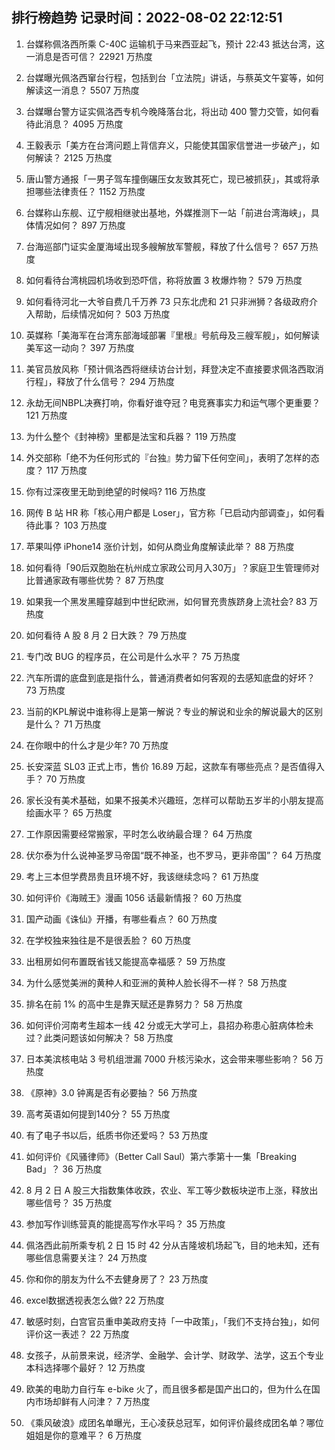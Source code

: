 
## 排行榜趋势 记录时间：2022-08-02 22:12:51
  
  1. 台媒称佩洛西所乘 C-40C 运输机于马来西亚起飞，预计 22:43 抵达台湾，这一消息是否可信？ 22921 万热度
    
  2. 台媒曝光佩洛西窜台行程，包括到台「立法院」讲话，与蔡英文午宴等，如何解读这一消息？ 5507 万热度
    
  3. 台媒曝台警方证实佩洛西专机今晚降落台北，将出动 400 警力交管，如何看待此消息？ 4095 万热度
    
  4. 王毅表示「美方在台湾问题上背信弃义，只能使其国家信誉进一步破产」，如何解读？ 2125 万热度
    
  5. 唐山警方通报「一男子驾车撞倒碾压女友致其死亡，现已被抓获」，其或将承担哪些法律责任？ 1152 万热度
    
  6. 台媒称山东舰、辽宁舰相继驶出基地，外媒推测下一站「前进台湾海峡」，具体情况如何？ 897 万热度
    
  7. 台海巡部门证实金厦海域出现多艘解放军警舰，释放了什么信号？ 657 万热度
    
  8. 如何看待台湾桃园机场收到恐吓信，称将放置 3 枚爆炸物？ 579 万热度
    
  9. 如何看待河北一大爷自费几千万养 73 只东北虎和 21 只非洲狮？各级政府介入帮助，后续情况如何？ 503 万热度
    
  10. 英媒称「美海军在台湾东部海域部署『里根』号航母及三艘军舰」，如何解读美军这一动向？ 397 万热度
    
  11. 美官员放风称「预计佩洛西将继续访台计划，拜登决定不直接要求佩洛西取消行程」，释放了什么信号？ 294 万热度
    
  12. 永劫无间NBPL决赛打响，你看好谁夺冠？电竞赛事实力和运气哪个更重要？ 121 万热度
    
  13. 为什么整个《封神榜》里都是法宝和兵器？ 119 万热度
    
  14. 外交部称「绝不为任何形式的『台独』势力留下任何空间」，表明了怎样的态度？ 117 万热度
    
  15. 你有过深夜里无助到绝望的时候吗? 116 万热度
    
  16. 网传 B 站 HR 称「核心用户都是 Loser」，官方称「已启动内部调查」，如何看待此事？ 103 万热度
    
  17. 苹果叫停 iPhone14 涨价计划，如何从商业角度解读此举？ 88 万热度
    
  18. 如何看待「90后双胞胎在杭州成立家政公司月入30万」？家庭卫生管理师对比普通家政有哪些优势？ 87 万热度
    
  19. 如果我一个黑发黑瞳穿越到中世纪欧洲，如何冒充贵族跻身上流社会? 83 万热度
    
  20. 如何看待 A 股 8 月 2 日大跌？ 79 万热度
    
  21. 专门改 BUG 的程序员，在公司是什么水平？ 75 万热度
    
  22. 汽车所谓的底盘到底是指什么，普通消费者如何客观的去感知底盘的好坏？ 73 万热度
    
  23. 当前的KPL解说中谁称得上是第一解说？专业的解说和业余的解说最大的区别是什么？ 71 万热度
    
  24. 在你眼中的什么才是少年? 70 万热度
    
  25. 长安深蓝 SL03 正式上市，售价 16.89 万起，这款车有哪些亮点？是否值得入手？ 70 万热度
    
  26. 家长没有美术基础，如果不报美术兴趣班，怎样可以帮助五岁半的小朋友提高绘画水平？ 65 万热度
    
  27. 工作原因需要经常搬家，平时怎么收纳最合理？ 64 万热度
    
  28. 伏尔泰为什么说神圣罗马帝国“既不神圣，也不罗马，更非帝国”？ 64 万热度
    
  29. 考上三本但学费昂贵且环境不好，我该继续念吗？ 61 万热度
    
  30. 如何评价《海贼王》漫画 1056 话最新情报？ 60 万热度
    
  31. 国产动画《诛仙》开播，有哪些看点？ 60 万热度
    
  32. 在学校独来独往是不是很丢脸？ 60 万热度
    
  33. 出租房如何布置既省钱又能提高幸福感？ 59 万热度
    
  34. 为什么感觉美洲的黄种人和亚洲的黄种人脸长得不一样？ 58 万热度
    
  35. 排名在前 1% 的高中生是靠天赋还是靠努力？ 58 万热度
    
  36. 如何评价河南考生超本一线 42 分或无大学可上，县招办称患心脏病体检未过？此类问题该如何解决？ 58 万热度
    
  37. 日本美滨核电站 3 号机组泄漏 7000 升核污染水，这会带来哪些影响？ 56 万热度
    
  38. 《原神》3.0 钟离是否有必要抽？ 56 万热度
    
  39. 高考英语如何提到140分？ 55 万热度
    
  40. 有了电子书以后，纸质书你还爱吗？ 53 万热度
    
  41. 如何评价《风骚律师》（Better Call Saul）第六季第十一集「Breaking Bad」？ 36 万热度
    
  42. 8 月 2 日 A 股三大指数集体收跌，农业、军工等少数板块逆市上涨，释放出哪些信号？ 35 万热度
    
  43. 参加写作训练营真的能提高写作水平吗？ 35 万热度
    
  44. 佩洛西此前所乘专机 2 日 15 时 42 分从吉隆坡机场起飞，目的地未知，还有哪些信息需要关注？ 24 万热度
    
  45. 你和你的朋友为什么不去健身房了？ 23 万热度
    
  46. excel数据透视表怎么做? 22 万热度
    
  47. 敏感时刻，白宫官员重申美政府支持「一中政策」，「我们不支持台独」，如何评价这一表述？ 22 万热度
    
  48. 女孩子，从前景来说，经济学、金融学、会计学、财政学、法学，这五个专业本科选择哪个最好？ 12 万热度
    
  49. 欧美的电助力自行车 e-bike 火了，而且很多都是国产出口的，但为什么在国内市场却鲜有人问津？ 7 万热度
    
  50. 《乘风破浪》成团名单曝光，王心凌获总冠军，如何评价最终成团名单？哪位姐姐是你的意难平？ 6 万热度
    